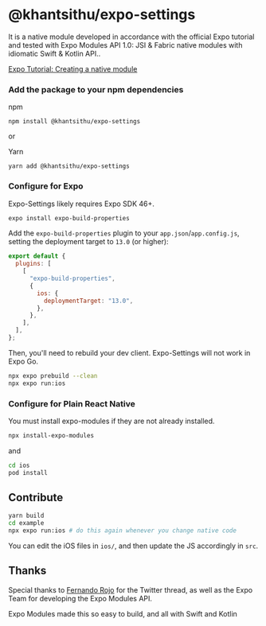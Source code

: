 # @khantsithu/expo-settings

It is a native module developed in accordance with the official Expo tutorial and tested with Expo Modules API 1.0: JSI & Fabric native modules with idiomatic Swift & Kotlin API..

[Expo Tutorial: Creating a native module](https://docs.expo.dev/modules/native-module-tutorial/)


### Add the package to your npm dependencies

npm
```
npm install @khantsithu/expo-settings
```
or

Yarn
```
yarn add @khantsithu/expo-settings
```

### Configure for Expo

Expo-Settings likely requires Expo SDK 46+.

```sh
expo install expo-build-properties
```
Add the `expo-build-properties` plugin to your `app.json`/`app.config.js`,
setting the deployment target to `13.0` (or higher):

```js
export default {
  plugins: [
    [
      "expo-build-properties",
      {
        ios: {
          deploymentTarget: "13.0",
        },
      },
    ],
  ],
};
```

Then, you'll need to rebuild your dev client. Expo-Settings will not work in Expo Go.

```sh
npx expo prebuild --clean
npx expo run:ios
```
### Configure for Plain React Native

You must install expo-modules if they are not already installed.

```sh
npx install-expo-modules
```

and

```sh
cd ios
pod install
```



## Contribute

```sh
yarn build
cd example
npx expo run:ios # do this again whenever you change native code
```

You can edit the iOS files in `ios/`, and then update the JS accordingly in
`src`.

## Thanks
Special thanks to [Fernando Rojo](https://twitter.com/FernandoTheRojo) for the Twitter thread, as well as the Expo Team for developing the Expo Modules API.

Expo Modules made this so easy to build, and all with Swift and Kotlin